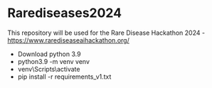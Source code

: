 # Rarediseases2024
This repository will be used for the Rare Disease Hackathon 2024 - https://www.rarediseaseaihackathon.org/

- Download python 3.9
- python3.9 -m venv venv
- venv\Scripts\activate
- pip install -r requirements_v1.txt


